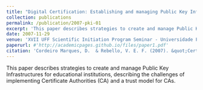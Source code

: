 ```yaml
---
title: "Digital Certification: Establishing and managing Public Key Infrastructures"
collection: publications
permalink: /publication/2007-pki-01
excerpt: 'This paper describes strategies to create and manage Public Key Infrastructures for educational institutions, describing the challenges of implementing Certificate Authorities (CA) and a trust model for CAs. <i>Original title: Certificação Digital: Criando e Gerenciando Infra-estruturas de Chaves Públicas.</i>'
date: 2007-11-29
venue: 'XVII UFF Scientific Initiation Program Seminar - Universidade Federal Fluminense (UFF)'
paperurl: #'http://academicpages.github.io/files/paper1.pdf'
citation: 'Cordeiro Marques, D.  & Rebello, V. E. F. (2007). &quot;Certificação Digital: Criando e Gerenciando Infra-estruturas de Chaves Públicas.&quot; <i>XVII Seminário de Iniciação Científica da UFF</i>.'
---
```

This paper describes strategies to create and manage Public Key Infrastructures for educational institutions, describing the challenges of implementing Certificate Authorities (CA) and a trust model for CAs.
